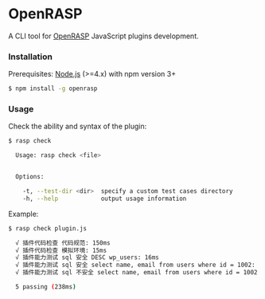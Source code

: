 # OpenRASP

A CLI tool for [OpenRASP](https://rasp.baidu.com) JavaScript plugins development.

### Installation

Prerequisites: [Node.js](https://nodejs.org) (>=4.x) with npm version 3+

```bash
$ npm install -g openrasp
```

### Usage

Check the ability and syntax of the plugin:

```bash
$ rasp check

  Usage: rasp check <file>


  Options:

    -t, --test-dir <dir>  specify a custom test cases directory
    -h, --help            output usage information
```
Example:

```bash
$ rasp check plugin.js

  √ 插件代码检查 代码规范: 150ms
  √ 插件代码检查 模拟环境: 15ms
  √ 插件能力测试 sql 安全 DESC wp_users: 16ms
  √ 插件能力测试 sql 安全 select name, email from users where id = 1002: 0ms
  √ 插件能力测试 sql 不安全 select name, email from users where id = 1002 and 1=2 union select table_name, table_schema from information_schema.tables: 0ms

  5 passing (238ms)
```
